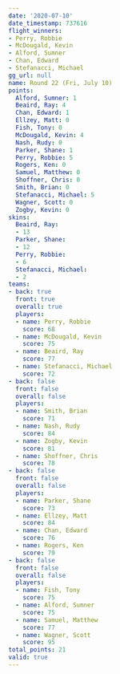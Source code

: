 ```yaml
---
date: '2020-07-10'
date_timestamp: 737616
flight_winners:
- Perry, Robbie
- McDougald, Kevin
- Alford, Sumner
- Chan, Edward
- Stefanacci, Michael
gg_url: null
name: Round 22 (Fri, July 10)
points:
  Alford, Sumner: 1
  Beaird, Ray: 4
  Chan, Edward: 1
  Ellzey, Matt: 0
  Fish, Tony: 0
  McDougald, Kevin: 4
  Nash, Rudy: 0
  Parker, Shane: 1
  Perry, Robbie: 5
  Rogers, Ken: 0
  Samuel, Matthew: 0
  Shoffner, Chris: 0
  Smith, Brian: 0
  Stefanacci, Michael: 5
  Wagner, Scott: 0
  Zogby, Kevin: 0
skins:
  Beaird, Ray:
  - 13
  Parker, Shane:
  - 12
  Perry, Robbie:
  - 6
  Stefanacci, Michael:
  - 2
teams:
- back: true
  front: true
  overall: true
  players:
  - name: Perry, Robbie
    score: 68
  - name: McDougald, Kevin
    score: 75
  - name: Beaird, Ray
    score: 77
  - name: Stefanacci, Michael
    score: 72
- back: false
  front: false
  overall: false
  players:
  - name: Smith, Brian
    score: 71
  - name: Nash, Rudy
    score: 84
  - name: Zogby, Kevin
    score: 81
  - name: Shoffner, Chris
    score: 78
- back: false
  front: false
  overall: false
  players:
  - name: Parker, Shane
    score: 73
  - name: Ellzey, Matt
    score: 84
  - name: Chan, Edward
    score: 76
  - name: Rogers, Ken
    score: 79
- back: false
  front: false
  overall: false
  players:
  - name: Fish, Tony
    score: 75
  - name: Alford, Sumner
    score: 75
  - name: Samuel, Matthew
    score: 77
  - name: Wagner, Scott
    score: 95
total_points: 21
valid: true
---
```


